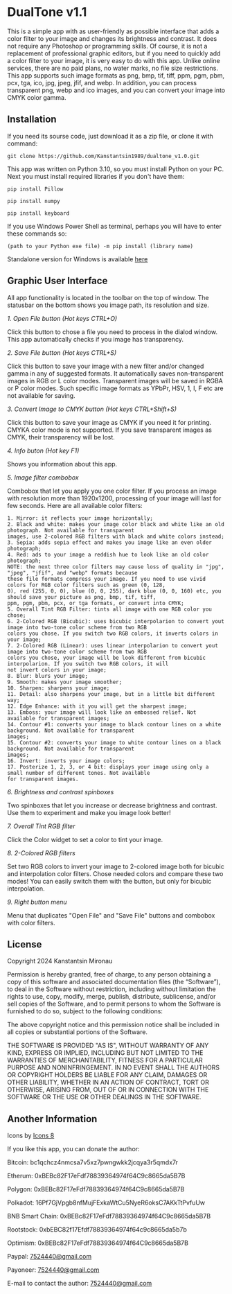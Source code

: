 # DualTone v1.1

This is a simple app with as user-friendly as possible interface that adds a color filter to your image and changes its brightness and contrast. It does not require any Photoshop or programming skills. Of course, it is not a replacement of professional graphic editors, but if you need to quickly add a color filter to your image, it is very easy to do with this app. Unlike online services, there are no paid plans, no water marks, no file size restrictions. This app supports such image formats as png, bmp, tif, tiff, ppm, pgm, pbm, pcx, tga, ico, jpg, jpeg, jfif, and webp. In addition, you can process transparent png, webp and ico images, and you can convert your image into CMYK color gamma.

## Installation

If you need its sourse code, just download it as a zip file, or clone it with command:

```git clone https://github.com/Kanstantsin1989/dualtone_v1.0.git```

This app was written on Python 3.10, so you must install Python on your PC.
Next you must install required libraries if you don't have them:

```pip install Pillow```

```pip install numpy```

```pip install keyboard```

If you use Windows Power Shell as terminal, perhaps you will have to enter these commands so:

```(path to your Python exe file) -m pip install (library name)```

Standalone version for Windows is available [here](https://kanstantsin.itch.io/dualtone)

## Graphic User Interface

All app functionality is located in the toolbar on the top of window. The statusbar on the bottom shows you image path, its resolution and size.

_1. Open File button (Hot keys CTRL+O)_

Click this button to chose a file you need to process in the dialod window. This app automatically checks if you image has transparency.

_2. Save File button (Hot keys CTRL+S)_

Click this button to save your image with a new filter and/or changed gamma in any of suggested formats. It automatically saves non-transparent images in RGB or L color modes. Transparent images will be saved in RGBA or P color modes. Such specific image formats as YPbPr, HSV, 1, I, F etc are not available for saving.

_3. Convert Image to CMYK button (Hot keys CTRL+Shift+S)_

Click this button to save your image as CMYK if you need it for printing. CMYKA color mode is not supported. If you save transparent images as CMYK, their transparency will be lost.

_4. Info buton (Hot key F1)_

Shows you information about this app.

_5. Image filter combobox_

Combobox that let you apply you one color filter. If you process an image with resolution more than 1920x1200, processing of your image will last for few seconds. Here are all available color filters:

    1. Mirror: it reflects your image horizontally;
    2. Black and white: makes your image color black and white like an old photograph. Not available for transparent 
    images, use 2-colored RGB filters with black and white colors instead;
    3. Sepia: adds sepia effect and makes you image like an even older photograph;
    4. Red: ads to your image a reddish hue to look like an old color photograph;
    NOTE: the next three color filters may cause loss of quality in "jpg", "jpeg", "jfif", and "webp" formats because 
    these file formats compress your image. If you need to use vivid colors for RGB color filters such as green (0, 128, 
    0), red (255, 0, 0), blue (0, 0, 255), dark blue (0, 0, 160) etc, you should save your picture as png, bmp, tif, tiff, 
    ppm, pgm, pbm, pcx, or tga formats, or convert into CMYK;
    5. Overall Tint RGB Filter: tints all image with one RGB color you chose;
    6. 2-Colored RGB (Bicubic): uses bicubic interpolarion to convert yout image into two-tone color scheme from two RGB 
    colors you chose. If you switch two RGB colors, it inverts colors in your image;
    7. 2-Colored RGB (Linear): uses linear interpolarion to convert yout image into two-tone color scheme from two RGB 
    colors you chose, your image will be look different from bicubic interpolarion. If you switch two RGB colors, it will 
    not invert colors in your image;
    8. Blur: blurs your image;
    9. Smooth: makes your image smoother;
    10. Sharpen: sharpens your image;
    11. Detail: also sharpens your image, but in a little bit different way;
    12. Edge Enhance: with it you will get the sharpest image;
    13. Emboss: your image will look like an embossed relief. Not available for transparent images;
    14. Contour #1: converts your image to black contour lines on a white background. Not available for transparent 
    images;
    15. Contour #2: converts your image to white contour lines on a black background. Not available for transparent 
    images;
    16. Invert: inverts your image colors;
    17. Posterize 1, 2, 3, or 4 bit: displays your image using only a small number of different tones. Not available 
    for transparent images.

_6. Brightness and contrast spinboxes_

Two spinboxes that let you increase or decrease brightness and contrast. Use them to experiment and make you image look better! 

_7. Overall Tint RGB filter_

Click the Color widget to set a color to tint your image.

_8. 2-Colored RGB filters_

Set two RGB colors to invert your image to 2-colored image both for bicubic and interpolation color filters. Chose needed colors and compare these two modes! You can easily switch them with the button, but only for bicubic interpolation.

_9. Right button menu_

Menu that duplicates "Open File" and "Save File" buttons and combobox with color filters.

## License

Copyright 2024 Kanstantsin Mironau

Permission is hereby granted, free of charge, to any person obtaining a copy of this software and associated documentation files (the “Software”), to deal in the Software without restriction, including without limitation the rights to use, copy, modify, merge, publish, distribute, sublicense, and/or sell copies of the Software, and to permit persons to whom the Software is furnished to do so, subject to the following conditions:

The above copyright notice and this permission notice shall be included in all copies or substantial portions of the Software.

THE SOFTWARE IS PROVIDED "AS IS", WITHOUT WARRANTY OF ANY KIND, EXPRESS OR IMPLIED, INCLUDING BUT NOT LIMITED TO THE WARRANTIES OF MERCHANTABILITY, FITNESS FOR A PARTICULAR PURPOSE AND NONINFRINGEMENT. IN NO EVENT SHALL THE AUTHORS OR COPYRIGHT HOLDERS BE LIABLE FOR ANY CLAIM, DAMAGES OR OTHER LIABILITY, WHETHER IN AN ACTION OF CONTRACT, TORT OR OTHERWISE, ARISING FROM, OUT OF OR IN CONNECTION WITH THE SOFTWARE OR THE USE OR OTHER DEALINGS IN THE SOFTWARE.

## Another Information

Icons by [Icons 8](https://icons8.com)

If you like this app, you can donate the author:

Bitcoin: bc1qchcz4nmcsa7v5xz7pwngwkk2jcqya3r5qmdx7r

Etherum: 0xBEBc82F17eFdf78839364974f64C9c8665da5B7B

Polygon: 0xBEBc82F17eFdf78839364974f64C9c8665da5B7B

Polkadot: 16Pf7GjVpgb8nfMujFExkaWtCu5NyeR6oksC7AKkTtPvfuUw

BNB Smart Chain: 0xBEBc82F17eFdf78839364974f64C9c8665da5B7B

Rootstock: 0xbEBC82f17Efdf78839364974f64c9c8665da5b7b

Optimism: 0xBEBc82F17eFdf78839364974f64C9c8665da5B7B

Paypal: 7524440@gmail.com

Payoneer: 7524440@gmail.com

E-mail to contact the author: 7524440@gmail.com
